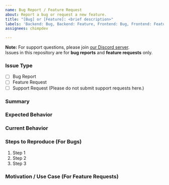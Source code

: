 ```yaml
---
name: Bug Report / Feature Request
about: Report a bug or request a new feature.
title: "[Bug] or [Feature]: <brief description>"
labels: 'Backend: Bug, Backend: Feature, Frontend: Bug, Frontend: Feature'
assignees: chimpdev

---
```


**Note:** For support questions, please join [our Discord server](https://invite.discord.place).  
Issues in this repository are for **bug reports** and **feature requests** only.

### Issue Type
- [ ] Bug Report  
- [ ] Feature Request  
- [ ] Support Request (Please do not submit support requests here.)

### Summary  
<!-- Provide a brief explanation of the issue or feature request. -->

### Expected Behavior  
<!-- Describe what should happen. -->

### Current Behavior  
<!-- Describe what is happening instead. -->

### Steps to Reproduce (For Bugs)  
<!-- Provide clear steps to reproduce the issue. -->
1. Step 1  
2. Step 2  
3. Step 3  

### Motivation / Use Case (For Feature Requests)
<!-- Explain why this change is needed. -->
